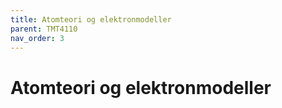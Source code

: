 ```yaml
---
title: Atomteori og elektronmodeller
parent: TMT4110
nav_order: 3
---
```

# Atomteori og elektronmodeller